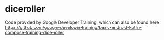 # diceroller
Code provided by Google Developer Training, which can also be found here https://github.com/google-developer-training/basic-android-kotlin-compose-training-dice-roller
